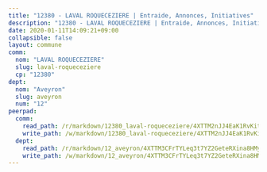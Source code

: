 ```yaml
---
title: "12380 - LAVAL ROQUECEZIERE | Entraide, Annonces, Initiatives"
description: "12380 - LAVAL ROQUECEZIERE | Entraide, Annonces, Initiatives"
date: 2020-01-11T14:09:21+09:00
collapsible: false
layout: commune
comm:
  nom: "LAVAL ROQUECEZIERE"
  slug: laval-roqueceziere
  cp: "12380"
dept:
  nom: "Aveyron"
  slug: aveyron
  num: "12"
peerpad:
  comm:
    read_path: /r/markdown/12380_laval-roqueceziere/4XTTM2nJJ4EaK1RvKitt63S8bzwvZf4LEVP7pikjvGWNoY5TB
    write_path: /w/markdown/12380_laval-roqueceziere/4XTTM2nJJ4EaK1RvKitt63S8bzwvZf4LEVP7pikjvGWNoY5TB-K3TgULqx7gHxpT7iYsC385mQX6oyb2bSsLYjE7bts8M3CVLTD8Ce6wuvcGdzhtAoue3b7VQymsv26Nc4CvGGSHte3mEtgkijjTHEqwFsxH589CdaPCqkAE3F1rRZ6qvdmexBmgiq
  dept:
    read_path: /r/markdown/12_aveyron/4XTTM3CFrTYLeq3t7YZ2GeteRXina8HMy585xLdATaEm28gJq
    write_path: /w/markdown/12_aveyron/4XTTM3CFrTYLeq3t7YZ2GeteRXina8HMy585xLdATaEm28gJq-K3TgUfu3tdsvnJNzfCjLcQBm4uQ83gag77qnaAo9pjUvbpQyfAVAxJdyULKffeJFVcGHHVraYZNVQhiGBeBUKBFLy2Vr8dapgU6tQCmoJQ6dgnoqRGmK9bSxqhW9VArfxRuTPcgV
---
```


